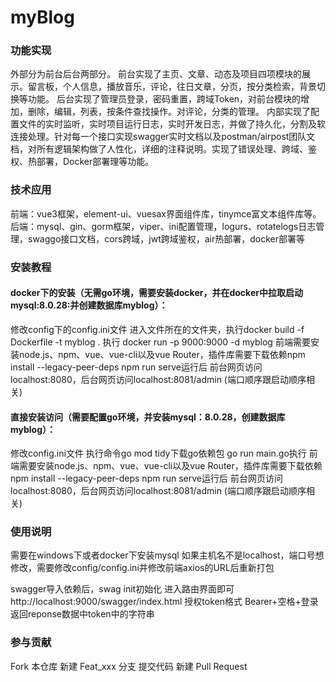 # myBlog

### 功能实现

外部分为前台后台两部分。
前台实现了主页、文章、动态及项目四项模块的展示。留言板，个人信息，播放音乐，评论，往日文章，分页，按分类检索，背景切换等功能。
后台实现了管理员登录，密码重置，跨域Token，对前台模块的增加，删除，编辑，列表，按条件查找操作。对评论，分类的管理。
内部实现了配置文件的实时监听，实时项目运行日志，实时开发日志，并做了持久化，分割及软连接处理。针对每一个接口实现swagger实时文档以及postman/airpost团队文档，对所有逻辑架构做了人性化，详细的注释说明。实现了错误处理、跨域、鉴权、热部署，Docker部署理等功能。

### 技术应用

前端：vue3框架，element-ui、vuesax界面组件库，tinymce富文本组件库等。
后端：mysql、gin、gorm框架，viper、ini配置管理，logurs、rotatelogs日志管理，swaggo接口文档，cors跨域，jwt跨域鉴权，air热部署，docker部署等

### 安装教程

#### docker下的安装（无需go环境，需要安装docker，并在docker中拉取启动mysql:8.0.28:并创建数据库myblog）：

修改config下的config.ini文件
进入文件所在的文件夹，执行docker build -f Dockerfile -t myblog .
执行 docker run -p 9000:9000 -d myblog
前端需要安装node.js、npm、vue、vue-cli以及vue Router，插件库需要下载依赖npm install --legacy-peer-deps
npm run serve运行后
前台网页访问localhost:8080，后台网页访问localhost:8081/admin  (端口顺序跟启动顺序相关)

#### 直接安装访问（需要配置go环境，并安装mysql：8.0.28，创建数据库myblog）：

修改config.ini文件
执行命令go mod tidy下载go依赖包
go run main.go执行
前端需要安装node.js、npm、vue、vue-cli以及vue Router，插件库需要下载依赖npm install --legacy-peer-deps
npm run serve运行后
前台网页访问localhost:8080，后台网页访问localhost:8081/admin  (端口顺序跟启动顺序相关)

### 使用说明

需要在windows下或者docker下安装mysql
如果主机名不是localhost，端口号想修改，需要修改config/config.ini并修改前端axios的URL后重新打包

swagger导入依赖后，swag init初始化 进入路由界面即可http://localhost:9000/swagger/index.html
授权token格式 Bearer+空格+登录返回reponse数据中token中的字符串

### 参与贡献

Fork 本仓库
新建 Feat_xxx 分支
提交代码
新建 Pull Request
